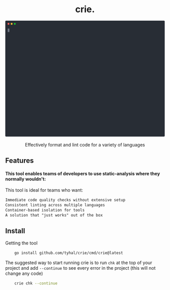 <h1 align="center">
    crie.
</h1>
<p align="center">
    <img src="https://raw.githubusercontent.com/tyhal/crie/main/doc/demo.svg?sanitize=true" width="572" alt="crie cli demo">
</p>
<p align="center">
    Effectively format and lint code for a variety of languages
</p>

## Features

#### This tool enables teams of developers to use static-analysis where they normally wouldn't:

This tool is ideal for teams who want:

    Immediate code quality checks without extensive setup
    Consistent linting across multiple languages
    Container-based isolation for tools
    A solution that "just works" out of the box

## Install

Getting the tool

```bash
    go install github.com/tyhal/crie/cmd/crie@latest
```

The suggested way to start running crie is to run `chk` at the top of your project and add `--continue` to see every error in the project (this will not change any code)

```bash
    crie chk --continue
```
